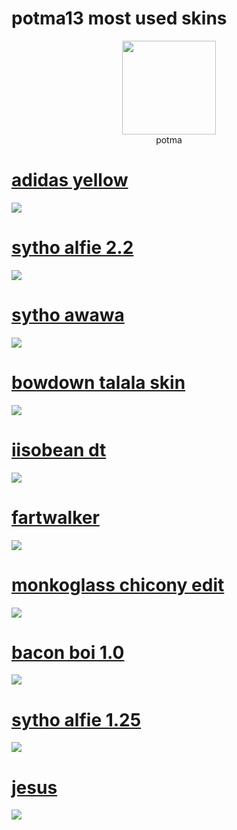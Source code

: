 # potma13 most used skins
<p align="center">
<a href="https://osu.ppy.sh/users/26088072">
  <img src="https://a.ppy.sh/26088072"  
       width="150"
       height="150"></a>
<br>
potma
</p>

# [adidas yellow](https://github.com/potma13/osu-skins/raw/refs/heads/master/skin-folder/adidas%20yellow.osk?download=)
[![](https://github.com/potma13/osu-skins/blob/master/screenshots/screenshot043.jpg?raw=true)](https://github.com/potma13/osu-skins/raw/refs/heads/master/skin-folder/adidas%20yellow.osk?download=)

# [sytho alfie 2.2](https://github.com/potma13/osu-skins/raw/refs/heads/master/skin-folder/Sytho%20alfie%20ver2.2.osk?download=)
[![](https://github.com/potma13/osu-skins/blob/master/screenshots/screenshot066.jpg?raw=true)](https://github.com/potma13/osu-skins/raw/refs/heads/master/skin-folder/Sytho%20alfie%20ver2.2.osk?download=)

# [sytho awawa](https://github.com/potma13/osu-skins/raw/refs/heads/master/skin-folder/saiyku%20%5Bawawa%5D%20(potma13%20edit).osk?download=)
[![](https://github.com/potma13/osu-skins/blob/master/screenshots/screenshot063.jpg?raw=true)](https://github.com/potma13/osu-skins/raw/refs/heads/master/skin-folder/saiyku%20%5Bawawa%5D%20(potma13%20edit).osk?download=)

# [bowdown talala skin](https://github.com/potma13/osu-skins/raw/refs/heads/master/skin-folder/bowdown2.osk?download=)
[![](https://github.com/potma13/osu-skins/blob/master/screenshots/screenshot055.jpg?raw=true)](https://github.com/potma13/osu-skins/raw/refs/heads/master/skin-folder/bowdown2.osk?download=)

# [iisobean dt](https://github.com/potma13/osu-skins/raw/refs/heads/master/skin-folder/dt%20iisobeyan.osk?download=)
[![](https://github.com/potma13/osu-skins/blob/master/screenshots/screenshot057.jpg?raw=true)](https://github.com/potma13/osu-skins/raw/refs/heads/master/skin-folder/dt%20iisobeyan.osk?download=)

# [fartwalker](https://github.com/potma13/osu-skins/raw/refs/heads/master/skin-folder/fartwalker.osk?download=)
[![](https://github.com/potma13/osu-skins/blob/master/screenshots/screenshot059.jpg?raw=true)](https://github.com/potma13/osu-skins/raw/refs/heads/master/skin-folder/fartwalker.osk?download=)

# [monkoglass chicony edit](https://github.com/potma13/osu-skins/raw/refs/heads/master/skin-folder/MonkoGlassTest%20(chichony%20edit).osk?download=)
[![](https://github.com/potma13/osu-skins/blob/master/screenshots/screenshot062.jpg?raw=true)](https://github.com/potma13/osu-skins/raw/refs/heads/master/skin-folder/MonkoGlassTest%20(chichony%20edit).osk?download=)

# [bacon boi 1.0](https://github.com/potma13/osu-skins/raw/refs/heads/master/skin-folder/Bacon%20boi%201.0.osk?download=)
[![](https://github.com/potma13/osu-skins/blob/master/screenshots/screenshot049.jpg?raw=true)](https://github.com/potma13/osu-skins/raw/refs/heads/master/skin-folder/Bacon%20boi%201.0.osk?download=)

# [sytho alfie 1.25](https://github.com/potma13/osu-skins/raw/refs/heads/master/skin-folder/Sytho%20alfie%201.25_ultra_lite.osk?download=)
[![](https://github.com/potma13/osu-skins/blob/master/screenshots/screenshot065.jpg?raw=true)](https://github.com/potma13/osu-skins/raw/refs/heads/master/skin-folder/Sytho%20alfie%201.25_ultra_lite.osk?download=)

# [jesus](https://github.com/potma13/osu-skins/raw/refs/heads/master/skin-folder/JESUS.osk?download=)
[![](https://github.com/potma13/osu-skins/blob/master/screenshots/screenshot067.jpg?raw=true)](https://github.com/potma13/osu-skins/raw/refs/heads/master/skin-folder/JESUS.osk?download=?download=)
